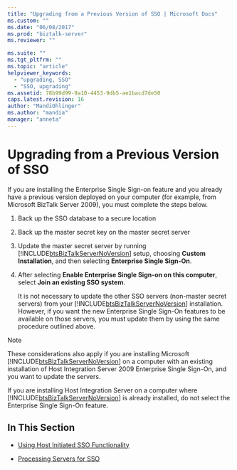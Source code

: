 ```yaml
---
title: "Upgrading from a Previous Version of SSO | Microsoft Docs"
ms.custom: ""
ms.date: "06/08/2017"
ms.prod: "biztalk-server"
ms.reviewer: ""

ms.suite: ""
ms.tgt_pltfrm: ""
ms.topic: "article"
helpviewer_keywords: 
  - "upgrading, SSO"
  - "SSO, upgrading"
ms.assetid: 78b99d99-9a10-4453-9db5-ae1bacd7de50
caps.latest.revision: 16
author: "MandiOhlinger"
ms.author: "mandia"
manager: "anneta"
---
```

# Upgrading from a Previous Version of SSO
If you are installing the Enterprise Single Sign-on feature and you already have a previous version deployed on your computer (for example, from Microsoft BizTalk Server 2009), you must complete the steps below.  
  
1. Back up the SSO database to a secure location  
  
2. Back up the master secret key on the master secret server  
  
3. Update the master secret server by running [!INCLUDE[btsBizTalkServerNoVersion](../includes/btsbiztalkservernoversion-md.md)] setup, choosing **Custom Installation**, and then selecting **Enterprise Single Sign-On**.  
  
4. After selecting **Enable Enterprise Single Sign-on on this computer**, select **Join an existing SSO system**.  
  
   It is not necessary to update the other SSO servers (non-master secret servers) from your [!INCLUDE[btsBizTalkServerNoVersion](../includes/btsbiztalkservernoversion-md.md)] installation. However, if you want the new Enterprise Single Sign-On features to be available on those servers, you must update them by using the same procedure outlined above.  
  
> [!NOTE]
>  These considerations also apply if you are installing Microsoft [!INCLUDE[btsBizTalkServerNoVersion](../includes/btsbiztalkservernoversion-md.md)] on a computer with an existing installation of Host Integration Server 2009 Enterprise Single Sign-On, and you want to update the servers.  
  
 If you are installing Host Integration Server on a computer where [!INCLUDE[btsBizTalkServerNoVersion](../includes/btsbiztalkservernoversion-md.md)] is already installed, do not select the Enterprise Single Sign-On feature.  
  
## In This Section  
  
-   [Using Host Initiated SSO Functionality](../core/using-host-initiated-sso-functionality.md)  
  
-   [Processing Servers for SSO](../core/processing-servers-for-sso.md)